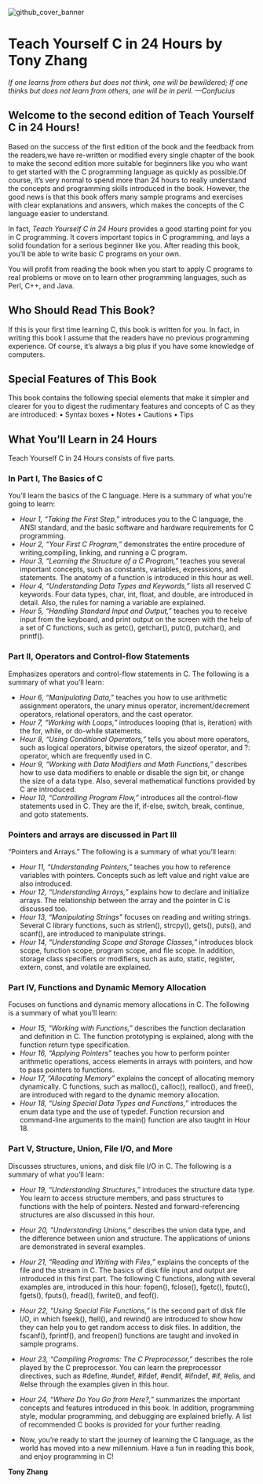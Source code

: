 ![github_cover_banner]()
# **Teach Yourself C in 24 Hours by Tony Zhang**

*If one learns from others but does not think, one will be bewildered;*
*If one thinks but does not learn from others, one will be in peril.*
*—Confucius*

## Welcome to the second edition of Teach Yourself C in 24 Hours!
Based on the success of the first edition of the book and the feedback from the readers,we have re-written or modified every single chapter of the book to make the second edition more suitable for beginners like you who want to get started with the C programming language as quickly as possible.Of course, it’s very normal to spend more than 24 hours to really understand the concepts and programming skills introduced in the book. However, the good news is that this book offers many sample programs and exercises with clear explanations and answers, which makes the concepts of the C language easier to understand.

In fact, *Teach Yourself C in 24 Hours* provides a good starting point for you in C programming.
It covers important topics in C programming, and lays a solid foundation for a serious beginner like you. After reading this book, you’ll be able to write basic C programs on your own.

You will profit from reading the book when you start to apply C programs to real problems or move on to learn other programming languages, such as Perl, C++, and Java. 

## Who Should Read This Book?
If this is your first time learning C, this book is written for you. In fact, in writing this book I assume that the readers have no previous programming experience. Of course, it’s
always a big plus if you have some knowledge of computers.

## Special Features of This Book
This book contains the following special elements that make it simpler and clearer for you to digest the rudimentary features and concepts of C as they are introduced:
• Syntax boxes
• Notes
• Cautions
• Tips

## What You’ll Learn in 24 Hours
Teach Yourself C in 24 Hours consists of five parts.
 
### In Part I, The Basics of C 
You’ll learn the basics of the C language. Here is a summary of what you’re going to learn:
- *Hour 1, “Taking the First Step,”* introduces you to the C language, the ANSI standard, and the basic software and hardware requirements for C programming.
- *Hour 2, “Your First C Program,”* demonstrates the entire procedure of writing,compiling, linking, and running a C program.
- *Hour 3, “Learning the Structure of a C Program,”* teaches you several important concepts, such as constants, variables, expressions, and statements. The anatomy of a function is introduced in this hour as well.
- *Hour 4, “Understanding Data Types and Keywords,”* lists all reserved C keywords. Four data types, char, int, float, and double, are introduced in detail. Also, the rules for naming a variable are explained.
- *Hour 5, “Handling Standard Input and Output,”* teaches you to receive input from the keyboard, and print output on the screen with the help of a set of C functions, such as getc(), getchar(), putc(), putchar(), and printf().

### Part II, Operators and Control-flow Statements 
Emphasizes operators and control-flow statements in C. The following is a summary of what you’ll learn:
- *Hour 6, “Manipulating Data,”* teaches you how to use arithmetic assignment operators, the unary minus operator, increment/decrement operators, relational operators, and the cast operator.
- *Hour 7, “Working with Loops,”* introduces looping (that is, iteration) with the for, while, or do-while statements.
- *Hour 8, “Using Conditional Operators,”* tells you about more operators, such as logical operators, bitwise operators, the sizeof operator, and ?: operator, which are frequently used in C.
- *Hour 9, “Working with Data Modifiers and Math Functions,”* describes how to use data modifiers to enable or disable the sign bit, or change the size of a data type. Also, several mathematical functions provided by C are introduced.
- *Hour 10, “Controlling Program Flow,”* introduces all the control-flow statements used in C. They are the if, if-else, switch, break, continue, and goto statements.

### Pointers and arrays are discussed in Part III
 “Pointers and Arrays.” The following is a summary of what you’ll learn:
- *Hour 11, “Understanding Pointers,”* teaches you how to reference variables with pointers. Concepts such as left value and right value are also introduced.
- *Hour 12, “Understanding Arrays,”* explains how to declare and initialize arrays. The relationship between the array and the pointer in C is discussed too.
- *Hour 13, “Manipulating Strings”* focuses on reading and writing strings. Several C library functions, such as strlen(), strcpy(), gets(), puts(), and scanf(), are introduced to manipulate strings.
- *Hour 14, “Understanding Scope and Storage Classes,”* introduces block scope, function scope, program scope, and file scope. In addition, storage class specifiers or modifiers, such as auto, static, register, extern, const, and volatile are explained.

### Part IV, Functions and Dynamic Memory Allocation 
Focuses on functions and dynamic memory allocations in C. The following is a summary of what you’ll learn:
- *Hour 15, “Working with Functions,”* describes the function declaration and definition
in C. The function prototyping is explained, along with the function return type specification.
- *Hour 16, “Applying Pointers”* teaches you how to perform pointer arithmetic operations, access elements in arrays with pointers, and how to pass pointers to functions.
- *Hour 17, “Allocating Memory”* explains the concept of allocating memory dynamically. C functions, such as malloc(), calloc(), realloc(), and free(), are introduced with regard to the dynamic memory allocation.
- *Hour 18, “Using Special Data Types and Functions,”* introduces the enum data type and the use of typedef. Function recursion and command-line arguments to the main() function are also taught in Hour 18.

### Part V, Structure, Union, File I/O, and More
Discusses structures, unions, and disk file
I/O in C. The following is a summary of what you’ll learn:
- *Hour 19, “Understanding Structures,”* introduces the structure data type. You learn to access structure members, and pass structures to functions with the help of pointers. Nested and forward-referencing structures are also discussed in this hour.
- *Hour 20, “Understanding Unions,”* describes the union data type, and the difference between union and structure. The applications of unions are demonstrated in several examples.
- *Hour 21, “Reading and Writing with Files,”* explains the concepts of the file and the stream in C. The basics of disk file input and output are introduced in this first part. The following C functions, along with several examples are, introduced in this
hour: fopen(), fclose(), fgetc(), fputc(), fgets(), fputs(), fread(), fwrite(), and feof().
- *Hour 22, “Using Special File Functions,”* is the second part of disk file I/O, in which fseek(), ftell(), and rewind() are introduced to show how they can help you to get random access to disk files. In addition, the fscanf(), fprintf(), and freopen() functions are taught and invoked in sample programs.
- *Hour 23, “Compiling Programs: The C Preprocessor,”* describes the role played by the C preprocessor. You can learn the preprocessor directives, such as #define, #undef, #ifdef, #endif, #ifndef, #if, #elis, and #else through the examples given in this hour.
- *Hour 24, “Where Do You Go from Here?,”* summarizes the important concepts and features introduced in this book. In addition, programming style, modular programming, and debugging are explained briefly. A list of recommended C books is provided for your further reading.


- Now, you’re ready to start the journey of learning the C language, as the world has moved into a new millennium. Have a fun in reading this book, and enjoy programming in C!

**Tony Zhang**
